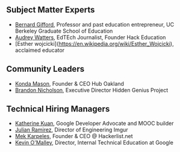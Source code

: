 

## Subject Matter Experts
- [Bernard Gifford](https://gse.berkeley.edu/people/bernard-gifford), Professor and past education entrepreneur, UC Berkeley Graduate School of Education
- [Audrey Watters](http://audreywatters.com/), EdTEch Journalist, Founder Hack Education
- [Esther wojcicki]{https://en.wikipedia.org/wiki/Esther_Wojcicki), acclaimed educator

## Community Leaders
- [Konda Mason](https://www.linkedin.com/in/konda-mason-89a1b02), Founder & CEO Hub Oakland
- [Brandon Nicholson](http://www.hiddengeniusproject.org/our-story/), Executive Director Hidden Genius Project


## Technical Hiring Managers
- [Katherine Kuan](https://www.linkedin.com/in/katherine-kuan-8596472), Google Developer Advocate and MOOC builder 
- [Julian Ramirez](https://www.linkedin.com/in/julianr), Director of Engineering Imgur
- [Mek Karpeles](https://www.linkedin.com/in/mekarpeles), Founder & CEO @ Hackerlist.net
- [Kevin O'Malley](https://www.linkedin.com/in/kevin-o-malley-96138a1), Director, Internal Technical Education at Google

